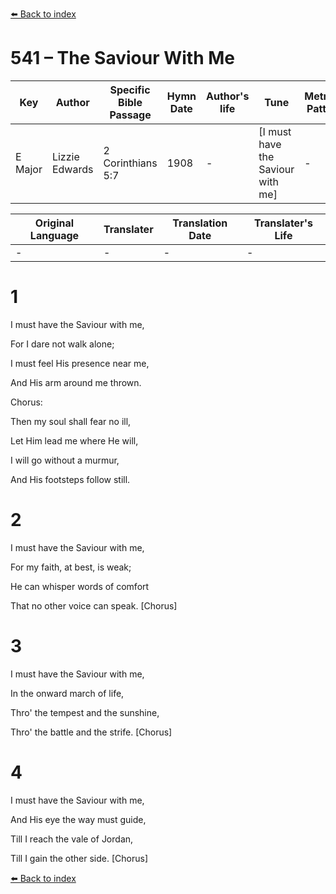 [⬅️ Back to index](../README.md)

# 541 – The Saviour With Me

Key | Author   | Specific Bible Passage     |Hymn Date |Author's life |Tune |Metrical Pattern   |Composer/Source
-- | --------- | ---------------------------|----------|--------------|-----|-------------------|-------------  
E Major |Lizzie Edwards |2 Corinthians 5:7 |1908 |- |[I must have the Saviour with me] |- |Jno. R. Sweney

Original Language | Translater | Translation Date   | Translater's Life  
----------------- | --------- | --------------------|-------------     
\- |- |- |-




# 1

I must have the Saviour with me,

For I dare not walk alone;

I must feel His presence near me,

And His arm around me thrown.



Chorus:

Then my soul shall fear no ill,

Let Him lead me where He will,

I will go without a murmur,

And His footsteps follow still.



# 2

I must have the Saviour with me,

For my faith, at best, is weak;

He can whisper words of comfort

That no other voice can speak.  [Chorus]



# 3

I must have the Saviour with me,

In the onward march of life, 

Thro' the tempest and the sunshine,

Thro' the battle and the strife.  [Chorus]



# 4

I must have the Saviour with me,

And His eye the way must guide,

Till I reach the vale of Jordan,

Till I gain the other side.  [Chorus]





[⬅️ Back to index](../README.md)

